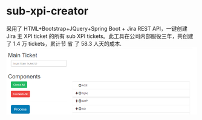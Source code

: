 # sub-xpi-creator
采用了 HTML+Bootstrap+JQuery+Spring Boot + Jira REST API，一键创建
Jira 主 XPI ticket 的所有 sub XPI tickets。此工具在公司内部服役三年，共创建了 1.4 万 tickets，累计节 省 了 58.3 人天的成本.
![demo](https://github.com/TheaJiang/sub-xpi-creator/blob/master/src/main/resources/static/demo.png)
